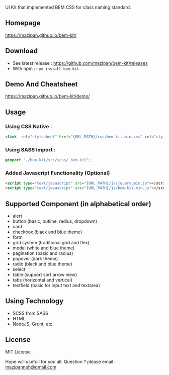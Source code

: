 UI Kit that implemented BEM CSS for class naming standard.

## Homepage
<a href="https://mazipan.github.io/bem-kit/">https://mazipan.github.io/bem-kit/</a>

## Download
- See latest release : https://github.com/mazipan/bem-kit/releases
- With npm : <code>npm install bem-kit</code>

## Demo And Cheatsheet
<a href="https://mazipan.github.io/bem-kit/demo/">https://mazipan.github.io/bem-kit/demo/</a>

## Usage

### Using CSS Native : 
```html
<link  rel="stylesheet" href="{URL_PATH}/css/bem-kit.min.css" rel="stylesheet"/>
```

### Using SASS Import : 
```scss
@import "./bem-kit/src/scss/_bem-kit";
```

### Added Javascript Functionality (Optional)
```html
<script type="text/javascript" src="{URL_PATH}/js/jquery.min.js"></script>
<script type="text/javascript" src="{URL_PATH}/js/bem-kit.min.js"></script>
```

## Supported Component (in alphabetical order)</h3>
- alert 
- button (basic, outline, radius, dropdown)
- card
- checkbox (black and blue theme)
- form 
- grid system (traditional grid and flex)
- modal (white and blue theme)
- pagination (basic and radius)
- popover (dark theme)
- radio (black and blue theme)
- select
- table (support sort arrow view)
- tabs (horizontal and vertical)
- textfield (basic for input text and textarea)

## Using Technology</h3>
- SCSS from SASS 
- HTML
- NodeJS, Grunt, etc.

## License
MIT License


Hope will usefull for you all.
Question ? please email : mazipanneh@gmail.com
